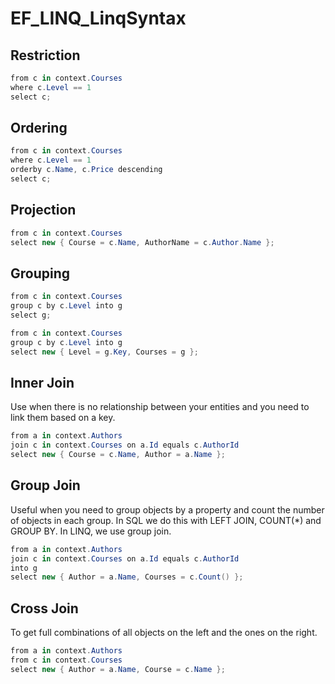 # EF_LINQ_LinqSyntax

## Restriction
```csharp
from c in context.Courses
where c.Level == 1
select c;
```

## Ordering
```csharp
from c in context.Courses
where c.Level == 1
orderby c.Name, c.Price descending
select c;
```

## Projection
```csharp
from c in context.Courses
select new { Course = c.Name, AuthorName = c.Author.Name };
```

## Grouping
```csharp
from c in context.Courses
group c by c.Level into g
select g;

from c in context.Courses
group c by c.Level into g
select new { Level = g.Key, Courses = g };
```

## Inner Join
Use when there is no relationship between your entities and you need to link them based on a
key.
```csharp
from a in context.Authors
join c in context.Courses on a.Id equals c.AuthorId
select new { Course = c.Name, Author = a.Name };
```

## Group Join
Useful when you need to group objects by a property and count the number of objects in each
group. In SQL we do this with LEFT JOIN, COUNT(*) and GROUP BY. In LINQ, we use group
join.
```csharp
from a in context.Authors
join c in context.Courses on a.Id equals c.AuthorId
into g
select new { Author = a.Name, Courses = c.Count() };
```

## Cross Join
To get full combinations of all objects on the left and the ones on the right.

```csharp
from a in context.Authors
from c in context.Courses
select new { Author = a.Name, Course = c.Name };
```

